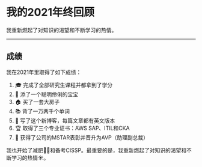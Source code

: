 # 我的2021年终回顾


我重新燃起了对知识的渴望和不断学习的热情。

<!--more-->

---

## 成绩

我在2021年里取得了如下成绩：

1. 🎓 完成了全部研究生课程并都拿到了学分
2. 👶 添了一个聪明伶俐的宝宝
3. 🏠 买了一套大房子
4. 📚 背了一万两千个单词
5. 📑 写了这个新博客，每篇文章都有英文版本
6. 🏆 取得了三个专业证书：AWS SAP、ITIL和CKA
7. 💸 获得了公司的MSTAR表彰并晋升为AVP（助理副总裁）

我也开始了减肥🏃‍♂️和备考CISSP。最重要的是，我重新燃起了对知识的渴望和不断学习的热情☀️。

